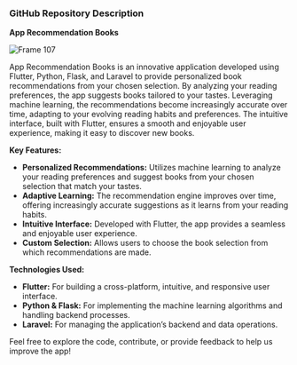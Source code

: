 ### GitHub Repository Description

**App Recommendation Books**


![Frame 107](https://github.com/3bdelazizRs/App-Recommendation-Books/assets/36267465/669ee7c9-5ae9-4b48-9e8d-cfd19af2968d)


App Recommendation Books is an innovative application developed using Flutter, Python, Flask, and Laravel to provide personalized book recommendations from your chosen selection. By analyzing your reading preferences, the app suggests books tailored to your tastes. Leveraging machine learning, the recommendations become increasingly accurate over time, adapting to your evolving reading habits and preferences. The intuitive interface, built with Flutter, ensures a smooth and enjoyable user experience, making it easy to discover new books.

**Key Features:**

- **Personalized Recommendations:** Utilizes machine learning to analyze your reading preferences and suggest books from your chosen selection that match your tastes.
- **Adaptive Learning:** The recommendation engine improves over time, offering increasingly accurate suggestions as it learns from your reading habits.
- **Intuitive Interface:** Developed with Flutter, the app provides a seamless and enjoyable user experience.
- **Custom Selection:** Allows users to choose the book selection from which recommendations are made.

**Technologies Used:**

- **Flutter:** For building a cross-platform, intuitive, and responsive user interface.
- **Python & Flask:** For implementing the machine learning algorithms and handling backend processes.
- **Laravel:** For managing the application’s backend and data operations.

Feel free to explore the code, contribute, or provide feedback to help us improve the app!
